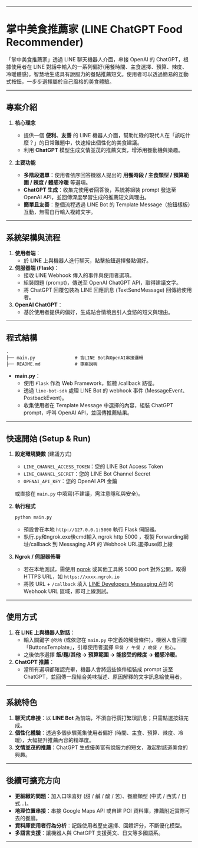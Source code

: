 
---

# 掌中美食推薦家 (LINE ChatGPT Food Recommender)

「掌中美食推薦家」透過 LINE 聊天機器人介面，串接 OpenAI 的 ChatGPT，根據使用者在 LINE 對話中輸入的一系列偏好(用餐時間、主食選擇、預算、辣度、冷暖體感)，智慧地生成具有說服力的餐點推薦短文。使用者可以透過簡易的互動式按鈕，一步步選擇屬於自己風格的美食體驗。

---

## 專案介紹

1. **核心理念**  
   - 提供一個 **便利、友善** 的 LINE 機器人介面，幫助忙碌的現代人在「該吃什麼？」的日常難題中，快速給出個性化的美食建議。  
   - 利用 **ChatGPT** 模型生成文情並茂的推薦文案，增添用餐動機與樂趣。  

2. **主要功能**  
   - **多階段選單**：使用者依序回答機器人提出的 **用餐時段 / 主食類型 / 預算範圍 / 辣度 / 體感冷暖** 等選項。  
   - **ChatGPT 生成**：收集完使用者回答後，系統將組裝 prompt 發送至 OpenAI API，並回傳深度學習生成的推薦短文與理由。  
   - **簡單且友善**：整個流程透過 LINE Bot 的 Template Message（按鈕樣板）互動，無需自行輸入複雜文字。

---

## 系統架構與流程

1. **使用者端**：  
   - 於 **LINE** 上與機器人進行聊天，點擊按鈕選擇餐點偏好。
2. **伺服器端 (Flask)**：  
   - 接收 LINE Webhook 傳入的事件與使用者選項。  
   - 組裝問題 (prompt)，傳送至 OpenAI ChatGPT API，取得建議文字。  
   - 將 ChatGPT 回覆包裝為 LINE 回應訊息 (TextSendMessage) 回傳給使用者。  
3. **OpenAI ChatGPT**：  
   - 基於使用者提供的偏好，生成貼合情境且引人食慾的短文與理由。

---

## 程式結構

```
.
├── main.py               # 含LINE Bot與OpenAI串接邏輯
├── README.md             # 專案說明
```

- **main.py**：  
  - 使用 `Flask` 作為 Web Framework，監聽 /callback 路徑。  
  - 透過 `line-bot-sdk` 處理 LINE Bot 的 webhook 事件 (MessageEvent、PostbackEvent)。  
  - 收集使用者在 Template Message 中選擇的內容，組裝 ChatGPT prompt，呼叫 OpenAI API，並回傳推薦結果。

---

## 快速開始 (Setup & Run)

1. **設定環境變數** (建議方式)  
   - `LINE_CHANNEL_ACCESS_TOKEN`：您的 LINE Bot Access Token  
   - `LINE_CHANNEL_SECRET`：您的 LINE Bot Channel Secret  
   - `OPENAI_API_KEY`：您的 OpenAI API 金鑰

   或直接在 `main.py` 中填寫(不建議，需注意隱私與安全)。

2. **執行程式**  
   ```bash
   python main.py
   ```
   - 預設會在本地 `http://127.0.0.1:5000` 執行 Flask 伺服器。
   - 執行.py和ngrok.exe後cmd輸入 ngrok http 5000 ，複製 Forwarding網址/callback 到 Messaging API 的 Webhook URL選擇use即上線

3. **Ngrok / 伺服器佈署**  
   - 若在本地測試，需使用 [ngrok](https://ngrok.com/) 或其他工具將 5000 port 對外公開，取得 HTTPS URL，如 `https://xxxx.ngrok.io`  
   - 將該 URL + `/callback` 填入 [LINE Developers Messaging API](https://developers.line.biz/console/) 的 Webhook URL 區域，即可上線測試。

---

## 使用方式

1. **在 LINE 上與機器人對話**：  
   - 輸入關鍵字 `@吃啥` (或依您在 `main.py` 中定義的觸發條件)，機器人會回覆「ButtonsTemplate」，引導使用者選擇 `早餐 / 午餐 / 晚餐 / 點心`。  
   - 之後依序選擇 **飯/麵/其他 → 預算範圍 → 能接受的辣度 → 體感冷暖**。  
2. **ChatGPT 推薦**：  
   - 當所有選項都確認完畢，機器人會將這些條件組裝成 prompt 送至 ChatGPT，並回傳一段結合美味描述、原因解釋的文字訊息給使用者。  

---

## 系統特色

1. **聊天式串接**：以 **LINE Bot** 為前端，不須自行撰打繁瑣訊息；只需點選按鈕完成。  
2. **個性化體驗**：透過多個步驟蒐集使用者偏好 (時間、主食、預算、辣度、冷暖)，大幅提升推薦內容的精準度。  
3. **文情並茂的推薦**：ChatGPT 生成優美富有說服力的短文，激起對該道美食的興趣。  

---

## 後續可擴充方向

- **更細緻的問題**：加入口味喜好 (甜 / 鹹 / 酸 / 苦)、餐廳類型 (中式 / 西式 / 日式…)。  
- **地理位置串接**：串接 Google Maps API 或自建 POI 資料庫，推薦附近實際可去的餐廳。  
- **資料庫使用者行為分析**：記錄使用者歷史選擇、回饋評分，不斷優化模型。  
- **多語言支援**：讓機器人與 ChatGPT 支援英文、日文等多國語系。

---
